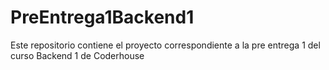 # PreEntrega1Backend1

Este repositorio contiene el proyecto correspondiente a la pre entrega 1 del curso Backend 1 de Coderhouse
